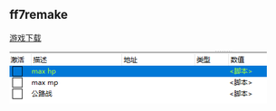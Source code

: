 ## ff7remake

[游戏下载](https://fitgirl-repacks.site/final-fantasy-7-remake-intergrade/)


![](./images/2022-02-02-16-17-17.png)